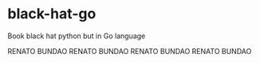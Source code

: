 # black-hat-go
Book black hat python but in Go language

RENATO BUNDAO
RENATO BUNDAO
RENATO BUNDAO
RENATO BUNDAO
